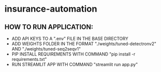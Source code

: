 # insurance-automation


## HOW TO RUN APPLICATION:

 - ADD API KEYS TO A ".env" FILE IN THE BASE DIRECTORY
 - ADD WEIGHTS FOLDER IN THE FORMAT "./weights/tuned-detectronv2" AND "./weights/tuned-seq2seqv1"
 - PIP INSTALL REQUIREMENTS WITH COMMAND "pip install -r requirements.txt"
 - RUN STREAMLIT APP WITH COMMAND "streamlit run app.py"
